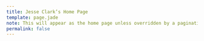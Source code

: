 ```yaml
---
title: Jesse Clark’s Home Page
template: page.jade
note: This will appear as the home page unless overridden by a pagination index.
permalink: false
---
```

